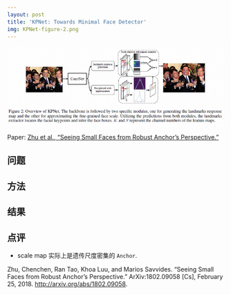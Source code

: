 ```yaml
---
layout: post
title: 'KPNet: Towards Minimal Face Detector'
img: KPNet-figure-2.png
---
```


![](/assets/img/KPNet-figure-2-full.png)

Paper: [Zhu et al., “Seeing Small Faces from Robust Anchor’s Perspective.”](http://arxiv.org/abs/1802.09058)

## 问题


## 方法

## 结果


## 点评

- scale map 实际上是遗传尺度密集的 `Anchor`.

Zhu, Chenchen, Ran Tao, Khoa Luu, and Marios Savvides. “Seeing Small Faces from Robust Anchor’s Perspective.” ArXiv:1802.09058 [Cs], February 25, 2018. http://arxiv.org/abs/1802.09058.
